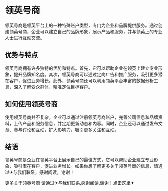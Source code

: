 # 领英号商

领英号商是领英平台上的一种特殊账户类型，专门为企业和品牌提供服务。通过创建领英号商，企业可以建立自己的品牌形象，展示产品和服务，并与领英上的专业人士进行互动交流。

## 优势与特点

领英号商拥有许多独特的优势和特点。首先，它可以帮助企业在领英上建立专业形象，提升品牌知名度。其次，领英号商可以通过定向广告和推广服务，吸引更多潜在客户，促进业务增长。此外，领英号商还可以利用领英平台丰富的数据分析工具，深入了解受众群体，精准定位目标客户。

## 如何使用领英号商

使用领英号商并不复杂。企业可以通过注册领英号商账户，完善公司信息和品牌资料，上传产品和服务信息，并定期更新动态和内容。同时，企业还可以通过发布文章、参与讨论和互动，扩大影响力，吸引更多关注和互动。

## 结语

领英号商是企业在领英平台上展示自己的最佳方式，它可以帮助企业建立专业形象，吸引潜在客户，促进业务增长。如果你想了解更多关于领英号商的信息，请通过✈与我们联系，感谢阅读，谢谢！

更多关于领英号商 请通过✈与我们联系,感谢阅读,谢谢！[点击这里✈](https://t.me/lm999bot)